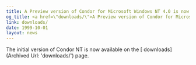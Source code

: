 ```yaml
---
title: A Preview version of Condor for Microsoft Windows NT 4.0 is now available!
og_title: <a href=\"downloads/\">A Preview version of Condor for Microsoft Windows NT 4.0 is now available!</a>
link: downloads/
date: 1999-10-01
layout: news
---
```


The initial version of Condor NT is now available on the [ downloads] (Archived Url: 'downloads/') page.
